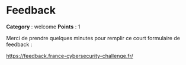 # Feedback

**Category** : welcome
**Points** : 1

Merci de prendre quelques minutes pour remplir ce court formulaire de feedback :

https://feedback.france-cybersecurity-challenge.fr/




